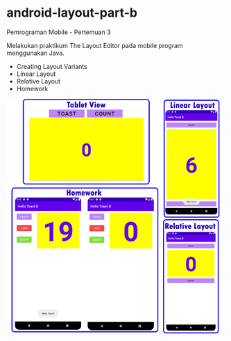 # android-layout-part-b

Pemrograman Mobile - Pertemuan 3

Melakukan praktikum The Layout Editor pada mobile program menggunakan Java.
  - Creating Layout Variants
  - Linear Layout
  - Relative Layout
  - Homework

![Screenshot Hasil Program](images/image.png)
